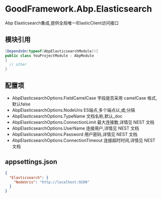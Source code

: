 # GoodFramework.Abp.Elasticsearch

Abp Elasticsearch集成,提供全局唯一IElasticClient访问接口

## 模块引用


```csharp
[DependsOn(typeof(AbpElasticsearchModule))]
public class YouProjectModule : AbpModule
{
  // other
}
```

## 配置项

*	AbpElasticsearchOptions.FieldCamelCase      字段是否采用 camelCase 格式, 默认false
*	AbpElasticsearchOptions.NodeUris            ES端点,多个端点以,或;分隔
*	AbpElasticsearchOptions.TypeName            文档名称,默认_doc
*	AbpElasticsearchOptions.ConnectionLimit     最大连接数,详情见 NEST 文档
*	AbpElasticsearchOptions.UserName            连接用户,详情见 NEST 文档
*	AbpElasticsearchOptions.Password            用户密码,详情见 NEST 文档
*	AbpElasticsearchOptions.ConnectionTimeout   连接超时时间,详情见 NEST 文档

## appsettings.json

```json
{
  "Elasticsearch": {
    "NodeUris": "http://localhost:9200"
  }
}

```